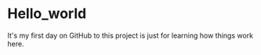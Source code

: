 # Hello_world
It's my first day on GitHub to this project is just for learning how things work here.
